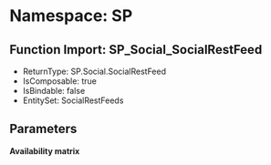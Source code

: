 # Namespace: SP

## Function Import: SP_Social_SocialRestFeed

- ReturnType: SP.Social.SocialRestFeed
- IsComposable: true
- IsBindable: false
- EntitySet: SocialRestFeeds

## Parameters

**Availability matrix**

